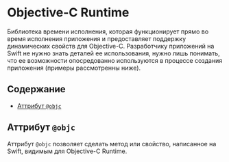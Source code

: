 # Objective-C Runtime

Библиотека времени исполнения, которая функционирует прямо во время исполнения приложения и предоставляет поддержку динамических свойств для Objective-C. Разработчику приложений на Swift не нужно знать деталей ее использования, нужно лишь понимать, что ее возможности опосредованно используются в процессе создания приложения (примеры рассмотренны ниже). 

## Содержание

- [Аттрибут `@objc`](/Ch-ObjectiveCRuntime.md#objc)

## <a id="objc"></a> Аттрибут `@objc`

Аттрибут `@objc` позволяет сделать метод или свойство, написанное на Swift, видимым для Objective-C Runtime.